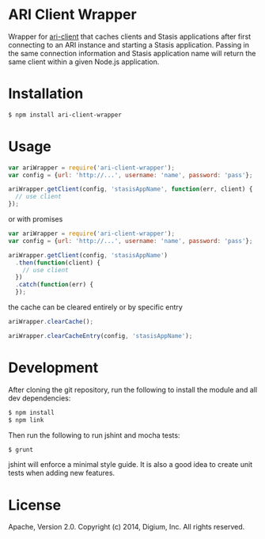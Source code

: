 # ARI Client Wrapper

Wrapper for [ari-client](http://github.com/asterisk/node-ari-client) that caches clients and Stasis applications after first connecting to an ARI instance and starting a Stasis application. Passing in the same connection information and Stasis application name will return the same client within a given Node.js application.

# Installation

```bash
$ npm install ari-client-wrapper
```

# Usage

```JavaScript
var ariWrapper = require('ari-client-wrapper');
var config = {url: 'http://...', username: 'name', password: 'pass'};

ariWrapper.getClient(config, 'stasisAppName', function(err, client) {
  // use client
});
```

or with promises

```JavaScript
var ariWrapper = require('ari-client-wrapper');
var config = {url: 'http://...', username: 'name', password: 'pass'};

ariWrapper.getClient(config, 'stasisAppName')
  .then(function(client) {
    // use client
  })
  .catch(function(err) {
  });
```

the cache can be cleared entirely or by specific entry

```JavaScript
ariWrapper.clearCache();

ariWrapper.clearCacheEntry(config, 'stasisAppName');
```

# Development

After cloning the git repository, run the following to install the module and all dev dependencies:

```bash
$ npm install
$ npm link
```

Then run the following to run jshint and mocha tests:

```bash
$ grunt
```

jshint will enforce a minimal style guide. It is also a good idea to create unit tests when adding new features.

# License

Apache, Version 2.0. Copyright (c) 2014, Digium, Inc. All rights reserved.

